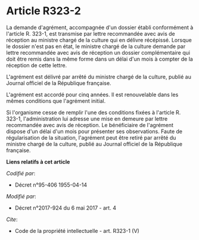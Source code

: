 # Article R323-2

La demande d'agrément, accompagnée d'un dossier établi conformément à l'article R. 323-1, est transmise par lettre
recommandée avec avis de réception au ministre chargé de la culture qui en délivre récépissé. Lorsque le dossier n'est pas en
état, le ministre chargé de la culture demande par lettre recommandée avec avis de réception un dossier complémentaire qui
doit être remis dans la même forme dans un délai d'un mois à compter de la réception de cette lettre.

L'agrément est délivré par arrêté du ministre chargé de la culture, publié au Journal officiel de la République française.

L'agrément est accordé pour cinq années. Il est renouvelable dans les mêmes conditions que l'agrément initial.

Si l'organisme cesse de remplir l'une des conditions fixées à l'article R. 323-1, l'administration lui adresse une mise en
demeure par lettre recommandée avec avis de réception. Le bénéficiaire de l'agrément dispose d'un délai d'un mois pour
présenter ses observations. Faute de régularisation de la situation, l'agrément peut être retiré par arrêté du ministre
chargé de la culture, publié au Journal officiel de la République française.

**Liens relatifs à cet article**

_Codifié par_:

  - Décret n°95-406 1955-04-14

_Modifié par_:

  - Décret n°2017-924 du 6 mai 2017 - art. 4

_Cite_:

  - Code de la propriété intellectuelle - art. R323-1 (V)
